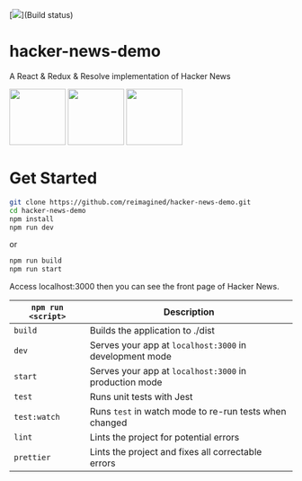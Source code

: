 [<img src="https://api.travis-ci.org/reimagined/hacker-news-demo.svg">](Build status)
# hacker-news-demo
A React & Redux & Resolve implementation of Hacker News 

[<img src="https://facebook.github.io/react/img/logo.svg" height="100">](https://github.com/facebook/react)
[<img src="https://raw.githubusercontent.com/reactjs/redux/master/logo/logo.png" height="100">](https://github.com/reactjs/redux)
[<img src="https://avatars2.githubusercontent.com/u/27729046" height="100">](https://github.com/reimagined/resolve/)

# Get Started

``` bash
git clone https://github.com/reimagined/hacker-news-demo.git
cd hacker-news-demo
npm install
npm run dev
``` 
or
``` bash
npm run build
npm run start
```
Access localhost:3000 then you can see the front page of Hacker News.

| `npm run <script>` | Description |
| ------------------ | ----------- |
|`build`             | Builds the application to ./dist |
|`dev`               | Serves your app at `localhost:3000` in development mode|
|`start`             | Serves your app at `localhost:3000` in production mode |
|`test`              | Runs unit tests with Jest |
|`test:watch`        | Runs `test` in watch mode to re-run tests when changed |
|`lint`              | Lints the project for potential errors |
|`prettier`          | Lints the project and fixes all correctable errors |
